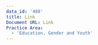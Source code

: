 ```yaml
---
data_id: '488'
title: Link
Document URL: Link
Practice Area:
  - 'Education, Gender and Youth'
---
```

